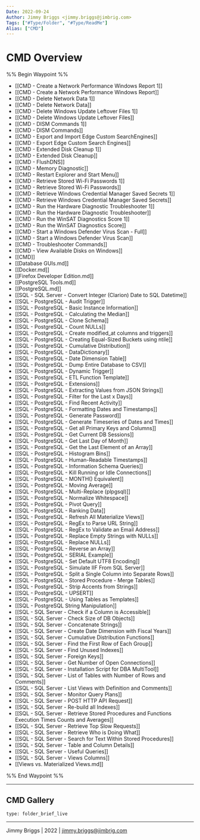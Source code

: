 ```yaml
---
Date: 2022-09-24
Author: Jimmy Briggs <jimmy.briggs@jimbrig.com>
Tags: ["#Type/Folder", "#Type/ReadMe"]
Alias: ["CMD"]
---
```


# CMD Overview

%% Begin Waypoint %%
- [[CMD - Create a Network Performance Windows Report 1]]
- [[CMD - Create a Network Performance Windows Report]]
- [[CMD - Delete Network Data 1]]
- [[CMD - Delete Network Data]]
- [[CMD - Delete Windows Update Leftover Files 1]]
- [[CMD - Delete Windows Update Leftover Files]]
- [[CMD - DISM Commands 1]]
- [[CMD - DISM Commands]]
- [[CMD - Export and Import Edge Custom SearchEngines]]
- [[CMD - Export Edge Custom Search Engines]]
- [[CMD - Extended Disk Cleanup 1]]
- [[CMD - Extended Disk Cleanup]]
- [[CMD - FlushDNS]]
- [[CMD - Memory Diagnostic]]
- [[CMD - Restart Explorer and Start Menu]]
- [[CMD - Retrieve Stored Wi-Fi Passwords 1]]
- [[CMD - Retrieve Stored Wi-Fi Passwords]]
- [[CMD - Retrieve Windows Credential Manager Saved Secrets 1]]
- [[CMD - Retrieve Windows Credential Manager Saved Secrets]]
- [[CMD - Run the Hardware Diagnostic Troubleshooter 1]]
- [[CMD - Run the Hardware Diagnostic Troubleshooter]]
- [[CMD - Run the WinSAT Diagnostics Score 1]]
- [[CMD - Run the WinSAT Diagnostics Score]]
- [[CMD - Start a Windows Defender Virus Scan - Full]]
- [[CMD - Start a Windows Defender Virus Scan]]
- [[CMD - Troubleshooter Commands]]
- [[CMD - View Available Disks on Windows]]
- [[CMD]]
- [[Database GUIs.md]]
- [[Docker.md]]
- [[Firefox Developer Edition.md]]
- [[PostgreSQL Tools.md]]
- [[PostgreSQL.md]]
- [[SQL -  SQL Server - Convert Integer (Clarion) Date to SQL Datetime]]
- [[SQL - PostgreSQL - Audit Trigger]]
- [[SQL - PostgreSQL - Basic Instance Information]]
- [[SQL - PostgreSQL - Calculating the Median]]
- [[SQL - PostgreSQL - Clone Schema]]
- [[SQL - PostgreSQL - Count NULLs]]
- [[SQL - PostgreSQL - Create modified_at columns and triggers]]
- [[SQL - PostgreSQL - Creating Equal-Sized Buckets using ntile]]
- [[SQL - PostgreSQL - Cumulative Distribution]]
- [[SQL - PostgreSQL - DataDictionary]]
- [[SQL - PostgreSQL - Date Dimension Table]]
- [[SQL - PostgreSQL - Dump Entire Database to CSV]]
- [[SQL - PostgreSQL - Dynamic Trigger]]
- [[SQL - PostgreSQL - ETL Function Template]]
- [[SQL - PostgreSQL - Extensions]]
- [[SQL - PostgreSQL - Extracting Values from JSON Strings]]
- [[SQL - PostgreSQL - Filter for the Last x Days]]
- [[SQL - PostgreSQL - Find Recent Activity]]
- [[SQL - PostgreSQL - Formatting Dates and Timestamps]]
- [[SQL - PostgreSQL - Generate Password]]
- [[SQL - PostgreSQL - Generate Timeseries of Dates and Times]]
- [[SQL - PostgreSQL - Get all Primary Keys and Columns]]
- [[SQL - PostgreSQL - Get Current DB Sessions]]
- [[SQL - PostgreSQL - Get Last Day of Month]]
- [[SQL - PostgreSQL - Get the Last Element of an Array]]
- [[SQL - PostgreSQL - Histogram Bins]]
- [[SQL - PostgreSQL - Human-Readable Timestamps]]
- [[SQL - PostgreSQL - Information Schema Queries]]
- [[SQL - PostgreSQL - Kill Running or Idle Connections]]
- [[SQL - PostgreSQL - MONTH() Equivalent]]
- [[SQL - PostgreSQL - Moving Average]]
- [[SQL - PostgreSQL - Multi-Replace (plpgsql)]]
- [[SQL - PostgreSQL - Normalize Whitespace]]
- [[SQL - PostgreSQL - Pivot Query]]
- [[SQL - PostgreSQL - Ranking Data]]
- [[SQL - PostgreSQL - Refresh All Materialize Views]]
- [[SQL - PostgreSQL - RegEx to Parse URL String]]
- [[SQL - PostgreSQL - RegEx to Validate an Email Address]]
- [[SQL - PostgreSQL - Replace Empty Strings with NULLs]]
- [[SQL - PostgreSQL - Replace NULLs]]
- [[SQL - PostgreSQL - Reverse an Array]]
- [[SQL - PostgreSQL - SERIAL Example]]
- [[SQL - PostgreSQL - Set Default UTF8 Encoding]]
- [[SQL - PostgreSQL - Simulate IIF From SQL Server]]
- [[SQL - PostgreSQL - Split a Single Column into Separate Rows]]
- [[SQL - PostgreSQL - Stored Procedure - Merge Tables]]
- [[SQL - PostgreSQL - Strip Accents from Strings]]
- [[SQL - PostgreSQL - UPSERT]]
- [[SQL - PostgreSQL - Using Tables as Templates]]
- [[SQL - PostgreSQL String Manipulation]]
- [[SQL - SQL Server - Check if a Column is Accessible]]
- [[SQL - SQL Server - Check Size of DB Objects]]
- [[SQL - SQL Server - Concatenate Strings]]
- [[SQL - SQL Server - Create Date Dimension with Fiscal Years]]
- [[SQL - SQL Server - Cumulative Distribution Functions]]
- [[SQL - SQL Server - Find the First Row of Each Group]]
- [[SQL - SQL Server - Find Unused Indexes]]
- [[SQL - SQL Server - Foreign Keys]]
- [[SQL - SQL Server - Get Number of Open Connections]]
- [[SQL - SQL Server - Installation Script for DBA MultiTool]]
- [[SQL - SQL Server - List of Tables with Number of Rows and Comments]]
- [[SQL - SQL Server - List Views with Definition and Comments]]
- [[SQL - SQL Server - Monitor Query Plans]]
- [[SQL - SQL Server - POST HTTP API Request]]
- [[SQL - SQL Server - Re-build all Indexes]]
- [[SQL - SQL Server - Retrieve Stored Procedures and Functions Execution Times Counts and Averages]]
- [[SQL - SQL Server - Retrieve Top Slow Requests]]
- [[SQL - SQL Server - Retrieve Who is Doing What]]
- [[SQL - SQL Server - Search for Text Within Stored Procedures]]
- [[SQL - SQL Server - Table and Column Details]]
- [[SQL - SQL Server - Useful Queries]]
- [[SQL - SQL Server - Views Columns]]
- [[Views vs. Materialized Views.md]]

%% End Waypoint %%

***

## CMD Gallery

 
```ccard
type: folder_brief_live
```
 

***

Jimmy Briggs | 2022 | <jimmy.briggs@jimbrig.com>



